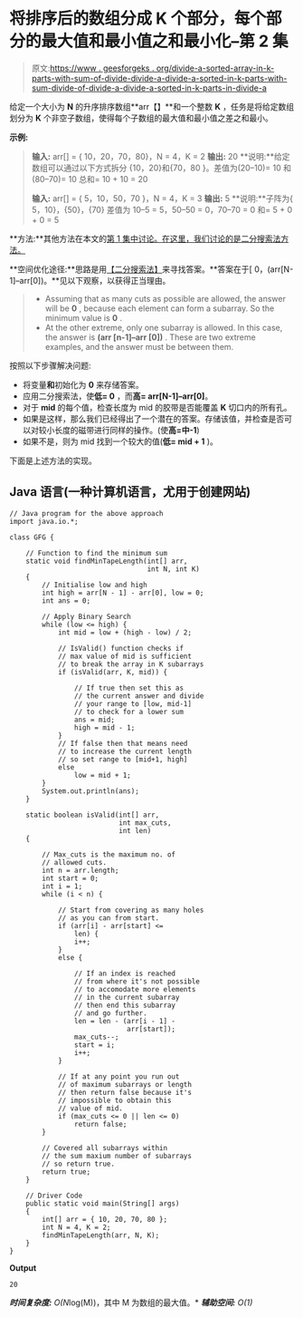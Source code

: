 # 将排序后的数组分成 K 个部分，每个部分的最大值和最小值之和最小化–第 2 集

> 原文:[https://www . geesforgeks . org/divide-a-sorted-array-in-k-parts-with-sum-of-divide-divide-a-divide-a-sorted-in-k-parts-with-sum-divide-of-divide-a-divide-a-sorted-in-k-parts-in-divide-a](https://www.geeksforgeeks.org/divide-a-sorted-array-in-k-parts-with-sum-of-difference-of-max-and-min-minimized-in-each-part-set-2/)

给定一个大小为 **N** 的升序排序数组**arr【】**和一个整数 **K** ，任务是将给定数组划分为 **K** 个非空子数组，使得每个子数组的最大值和最小值之差之和最小。

**示例:**

> **输入:** arr[] = { 10，20，70，80}，N = 4，K = 2
> **输出:** 20
> **说明:**给定数组可以通过以下方式拆分
> {10，20}和{70，80 }。差值为(20–10)= 10 和(80–70)= 10
> 总和= 10 + 10 = 20
> 
> **输入:** arr[] = { 5，10，50，70 }，N = 4，K = 3
> **输出:** 5
> **说明:**子阵为{ 5，10}，{50}，{70}
> 差值为 10–5 = 5，50–50 = 0，70–70 = 0
> 和= 5 + 0 + 0 = 5

**方法:**其他方法在本文的[第 1 集中讨论。在这里，我们讨论的是二分搜索法方法。](https://www.geeksforgeeks.org/divide-a-sorted-array-in-k-parts-with-sum-of-difference-of-max-and-min-minimized-in-each-part/)

**空间优化途径:**思路是用[【二分搜索法】](https://www.geeksforgeeks.org/binary-search/)来寻找答案。**答案在于[ 0，(arr[N-1]–arr[0])。**见以下观察，以获得正当理由。

> *   Assuming that as many cuts as possible are allowed, the answer will be **0** , because each element can form a subarray. So the minimum value is **0** .
> *   At the other extreme, only one subarray is allowed. In this case, the answer is **(arr [n-1]–arr [0])** . These are two extreme examples, and the answer must be between them.

按照以下步骤解决问题:

*   将变量**和**初始化为 **0** 来存储答案。
*   应用二分搜索法，使**低= 0** ，而**高= arr[N-1]–arr[0]**。
*   对于 **mid** 的每个值，检查长度为 mid 的胶带是否能覆盖 **K** 切口内的所有孔。
*   如果是这样，那么我们已经得出了一个潜在的答案。存储该值，并检查是否可以对较小长度的磁带进行同样的操作。(使**高=中-1**)
*   如果不是，则为 mid 找到一个较大的值(**低= mid + 1** )。

下面是上述方法的实现。

## Java 语言(一种计算机语言，尤用于创建网站)

```
// Java program for the above approach
import java.io.*;

class GFG {

    // Function to find the minimum sum
    static void findMinTapeLength(int[] arr, 
                                  int N, int K)
    {
        // Initialise low and high
        int high = arr[N - 1] - arr[0], low = 0;
        int ans = 0;

        // Apply Binary Search
        while (low <= high) {
            int mid = low + (high - low) / 2;

            // IsValid() function checks if
            // max value of mid is sufficient 
            // to break the array in K subarrays
            if (isValid(arr, K, mid)) {

                // If true then set this as 
                // the current answer and divide 
                // your range to [low, mid-1] 
                // to check for a lower sum
                ans = mid;
                high = mid - 1;
            }
            // If false then that means need 
            // to increase the current length 
            // so set range to [mid+1, high]
            else
                low = mid + 1;
        }
        System.out.println(ans);
    }

    static boolean isValid(int[] arr, 
                           int max_cuts, 
                           int len)
    {

        // Max_cuts is the maximum no. of 
        // allowed cuts.
        int n = arr.length;
        int start = 0;
        int i = 1;
        while (i < n) {

            // Start from covering as many holes
            // as you can from start.
            if (arr[i] - arr[start] <= 
                len) {
                i++;
            }
            else {

                // If an index is reached 
                // from where it's not possible 
                // to accomodate more elements
                // in the current subarray 
                // then end this subarray 
                // and go further.
                len = len - (arr[i - 1] - 
                             arr[start]);
                max_cuts--;
                start = i;
                i++;
            }

            // If at any point you run out 
            // of maximum subarrays or length 
            // then return false because it's
            // impossible to obtain this 
            // value of mid.
            if (max_cuts <= 0 || len <= 0)
                return false;
        }

        // Covered all subarrays within
        // the sum maxium number of subarrays
        // so return true.
        return true;
    }

    // Driver Code
    public static void main(String[] args)
    {
        int[] arr = { 10, 20, 70, 80 };
        int N = 4, K = 2;
        findMinTapeLength(arr, N, K);
    }
}
```

**Output**

```
20

```

***时间复杂度:** O(N*log(M))，其中 M 为数组的最大值。*
***辅助空间:** O(1)*